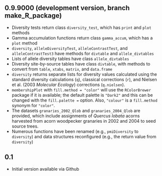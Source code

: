 0.9.9000 (development version, branch make_R_package)
------
* Diversity tests return class `diversity_test`, which has `print` and `plot` methods
* Gamma accumulation functions return class `gamma_accum`, which has a `plot` method
* `diversity`, `alleleDiversityTest`, `alleleContrastTest`, and `alleleContrastTest3` have methods for `divtable` and `allele_divtables`
* Lists of allele diversity tables have class `allele_divtables`
* Diversity site-by-source tables have class `divtable`, with methods to convert from `table`, `xtabs`, `matrix`, and `data.frame`
* `diversity` returns separate lists for diversity values calculated using the standard diversity calculations (`q`), classical corrections (`r`), and Nielsen et al. (2003 *Molecular Ecology*) corrections (`q.nielsen`).
* `membershipPlot` with `fill.method = "color"` will use the `RColorBrewer` package if it is available; the default palette is `"Dark2"` and this can be changed with the `fill.palette =` option.  Also, `"colour"` is a `fill.method` synonym for `"color"`.
* The datasets `granaries_2002_Qlob` and `granaries_2004_Qlob` are provided, which include assignments of *Quercus lobata* acorns harvested from acorn woodpecker granaries in 2002 and 2004 to seed source trees.
* Numerous functions have been renamed (e.g., `pmiDiversity` to `diversity`) and data structures reconfigured (e.g., the return value from `diversity`)


0.1
------

* Initial version available via Github
